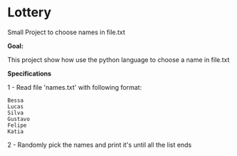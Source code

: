 # Lottery
Small Project to choose names in file.txt



**Goal:**

This project show how use the python language to choose a name in file.txt

**Specifications**

1 - Read file 'names.txt' with following format:
```
Bessa
Lucas
Silva
Gustavo
Felipe
Katia
```

2 - Randomly pick the names and print it's until all the list ends
